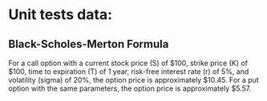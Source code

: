 # Unit tests data:

## Black-Scholes-Merton Formula
For a call option with a current stock price (S) of $100, strike price (K) of $100, time to expiration (T) of 1 year, risk-free interest rate (r) of 5%, and volatility (sigma) of 20%, the option price is approximately $10.45.
For a put option with the same parameters, the option price is approximately $5.57.